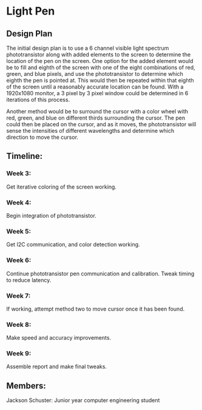 
# Light Pen

## Design Plan
The initial design plan is to use a 6 channel visible light spectrum phototransistor along with added elements to the screen to determine the location of the pen on the screen. One option for the added element would be to fill and eighth of the screen with one of the eight combinations of red, green, and blue pixels, and use the phototransistor to determine which eighth the pen is pointed at. This would then be repeated within that eighth of the screen until a reasonably accurate location can be found. With a 1920x1080 monitor, a 3 pixel by 3 pixel window could be determined in 6 iterations of this process.

Another method would be to surround the cursor with a color wheel with red, green, and blue on different thirds surrounding the cursor. The pen could then be placed on the cursor, and as it moves, the phototransistor will sense the intensities of different wavelengths and determine which direction to move the cursor. 

## Timeline:
### Week 3:
Get iterative coloring of the screen working.
### Week 4:
Begin integration of phototransistor.
### Week 5:
Get I2C communication, and color detection working.
### Week 6:
Continue phototransistor pen communication and calibration. Tweak timing to reduce latency. 
### Week 7:
If working, attempt method two to move cursor once it has been found.
### Week 8:
Make speed and accuracy improvements.
### Week 9:
Assemble report and make final tweaks.

## Members:
Jackson Schuster: Junior year computer engineering student
